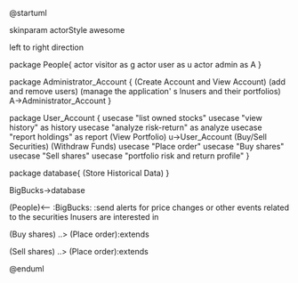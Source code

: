 @startuml

skinparam actorStyle awesome

left to right direction

package People{
  actor visitor as g
  actor user as u
  actor admin as A
}

package Administrator_Account {
(Create Account and View Account) 
(add and remove users) 
(manage the application' s lnusers and their portfolios)
A->Administrator_Account
}

package User_Account {
  usecase "list owned stocks"
  usecase "view history" as history
  usecase "analyze risk-return" as analyze
  usecase "report holdings" as report
(View Portfolio)
u->User_Account
(Buy/Sell Securities)
(Withdraw Funds)
usecase "Place order" 
  usecase "Buy shares" 
  usecase "Sell shares"
  usecase "portfolio risk and return profile"
}


package database{
(Store Historical Data)
}


BigBucks->database

(People)<-- :BigBucks: :send alerts for price changes or other events related to the securities lnusers are interested in

(Buy shares) ..> (Place order):extends

(Sell shares) ..> (Place order):extends

@enduml
